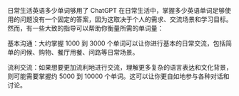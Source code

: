 日常生活英语多少单词够用了
ChatGPT
在日常生活中，掌握多少英语单词足够使用的问题没有一个固定的答案，因为这取决于个人的需求、交流场景和学习目标。然而，有一些大致的指导可以帮助你衡量所需的单词量：

基本沟通：大约掌握 1000 到 3000 个单词可以让你进行基本的日常交流，包括简单的问候、购物、餐厅用餐、问路等日常场景。


流利交流：如果想要更加流利地进行交流，理解更多复杂的语言表达和文化背景，则可能需要掌握约 5000 到 10000 个单词。这可以让你更自如地参与各种对话和讨论。


